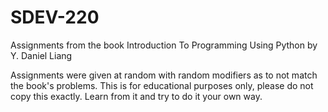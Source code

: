 # SDEV-220
Assignments from the book Introduction To Programming Using Python by Y. Daniel Liang

Assignments were given at random with random modifiers as to not match the book's problems. This is for educational purposes only, please do not copy this exactly. Learn from it and try to do it your own way.
